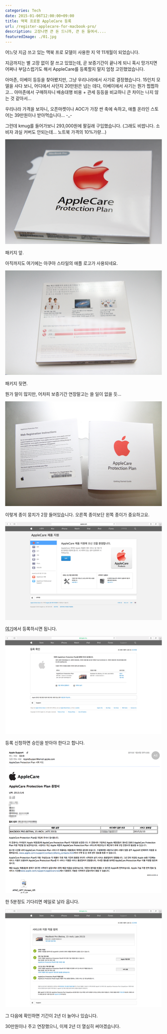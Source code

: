 ```yaml
---
categories: Tech
date: 2015-01-06T12:00:00+09:00
title: 맥북 프로용 AppleCare 등록
url: /register-applecare-for-macbook-pro/
description: 고장나면 큰 돈 드니까, 큰 돈 들여서....
featuredImage: ./01.jpg
---
```


어느덧 지금 쓰고 있는 맥북 프로 모델이 사용한 지 약 11개월이 되었습니다.

지금까지는 별 고장 없이 잘 쓰고 있었는데, 곧 보증기간이 끝나게 되니 혹시 망가지면 어쩌나 부담스럽기도 해서 AppleCare를 등록할지 말지 엄청 고민했었습니다.

아마존, 이베이 등등을 찾아봤지만, 그냥 우리나라에서 사기로 결정했습니다. 15인치 모델을 사다 보니, 어디에서 사던지 20만원은 넘는 데다, 이베이에서 사기는 뭔가 찝찝하고... 아마존에서 구매하자니 배송대행 비용 + 관세 등등을 비교하니 큰 차이는 나지 않는 것 같아서...

우리나라 가격을 보자니, 오픈마켓이나 AOC가 가장 싼 축에 속하고, 애플 온라인 스토어는 39만원이나 받아먹습니다... -\_-

그런데 kmug를 들어가보니 293,000원에 팔길래 구입했습니다. (그래도 비쌉니다. 소비자 과실 커버도 안되는데... 노트북 가격의 10%가량...)

![패키지 앞](01.jpg)

패키지 앞.

아직까지도 여기에는 아쿠아 스타일의 애플 로고가 사용되네요.

![패키지 뒤](02.jpg)

패키지 뒷면.

뭔가 말이 많지만, 어차피 보증기간 연장말고는 쓸 일이 없을 듯...

![종이 뭉치](03.jpg)

이렇게 종이 뭉치가 2장 들어있습니다. 오른쪽 종이보단 왼쪽 종이가 중요하고요.

![등록 사이트](04.png)

[여기](http://apple.com/kr/support/applecare)에서 등록하시면 됩니다.

![승인 필요](05.png)

등록 신청하면 승인을 받아야 한다고 합니다.

![증명서 메일](06.png)

한 5분정도 기다리면 메일로 날라 옵니다.

![서비스 기간](07.png)

그 다음에 확인하면 기간이 2년 더 늘어나 있습니다.

30만원이나 주고 연장했으니, 이제 2년 더 열심히 써야겠습니다.
